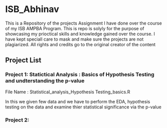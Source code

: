 # ISB_Abhinav
This is a Repository of the projects Assignment I have done over the course of my ISB AMPBA Program.
This is repo is solyly for the purpose of showcasing my prioctical skills and knowledge gained over the course. 
I have kept speciall care to mask and make sure the projects are not plagiarized.
All rights and credits go to the original creator of the content

## Project List

### Project 1: Statictical Analysis : Basics of Hypothesis Testing and undterstanding the p-value  
 File Name : Statistical_analysis_Hypothesis Testing_basics.R

 In this we given few data and we have to perform the EDA, hypothesis testing on the data and examine thier statistical significance via the p-value
 
### Project 2: 


